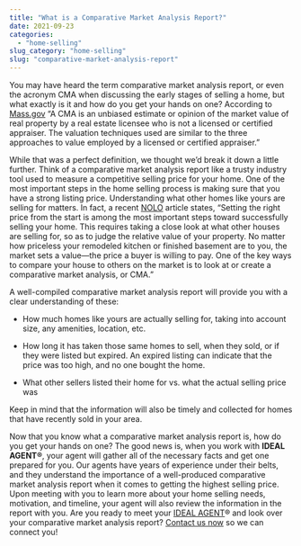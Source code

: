 ```yaml
---
title: "What is a Comparative Market Analysis Report?"
date: 2021-09-23
categories: 
  - "home-selling"
slug_category: "home-selling"
slug: "comparative-market-analysis-report"
---
```


You may have heard the term comparative market analysis report, or even the acronym CMA when discussing the early stages of selling a home, but what exactly is it and how do you get your hands on one? According to [Mass.gov](https://www.mass.gov/service-details/re62rc10-comparative-market-analysis-cma) “A CMA is an unbiased estimate or opinion of the market value of real property by a real estate licensee who is not a licensed or certified appraiser. The valuation techniques used are similar to the three approaches to value employed by a licensed or certified appraiser.”

While that was a perfect definition, we thought we’d break it down a little further. Think of a comparative market analysis report like a trusty industry tool used to measure a competitive selling price for your home. One of the most important steps in the home selling process is making sure that you have a strong listing price. Understanding what other homes like yours are selling for matters. In fact, a recent [NOLO](https://www.nolo.com/legal-encyclopedia/how-comparative-market-analysis-helps-sellers-price-their-home.html) article states, “Setting the right price from the start is among the most important steps toward successfully selling your home. This requires taking a close look at what other houses are selling for, so as to judge the relative value of your property. No matter how priceless your remodeled kitchen or finished basement are to you, the market sets a value—the price a buyer is willing to pay. One of the key ways to compare your house to others on the market is to look at or create a comparative market analysis, or CMA.”

A well-compiled comparative market analysis report will provide you with a clear understanding of these:

- How much homes like yours are actually selling for, taking into account size, any amenities, location, etc. 
  
- How long it has taken those same homes to sell, when they sold, or if they were listed but expired. An expired listing can indicate that the price was too high, and no one bought the home. 
  
- What other sellers listed their home for vs. what the actual selling price was

Keep in mind that the information will also be timely and collected for homes that have recently sold in your area. 

Now that you know what a comparative market analysis report is, how do you get your hands on one? The good news is, when you work with **IDEAL AGENT®**, your agent will gather all of the necessary facts and get one prepared for you. Our agents have years of experience under their belts, and they understand the importance of a well-produced comparative market analysis report when it comes to getting the highest selling price. Upon meeting with you to learn more about your home selling needs, motivation, and timeline, your agent will also review the information in the report with you. Are you ready to meet your [IDEAL AGENT](about:blank)® and look over your comparative market analysis report? [Contact us now](https://idealagent.com/) so we can connect you!
